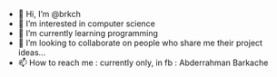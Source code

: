 - 👋 Hi, I’m @brkch
- 👀 I’m interested in computer science
- 🌱 I’m currently learning programming
- 💞️ I’m looking to collaborate on people who share me their project ideas...
- 📫 How to reach me : currently only, in fb : Abderrahman Barkache

<!---
brkch/brkch is a ✨ special ✨ repository because its `README.md` (this file) appears on your GitHub profile.
You can click the Preview link to take a look at your changes.
--->
